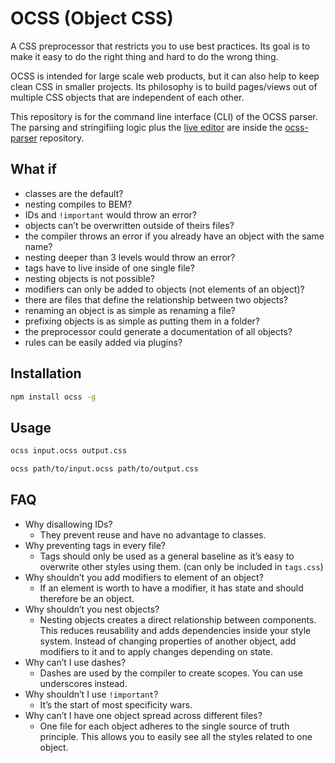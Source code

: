 OCSS (Object CSS)
=================

A CSS preprocessor that restricts you to use best practices. Its goal is to make it easy to do the right thing and hard to do the wrong thing.

OCSS is intended for large scale web products, but it can also help to keep clean CSS in smaller projects. Its philosophy is to build pages/views out of multiple CSS objects that are independent of each other.

This repository is for the command line interface (CLI) of the OCSS parser. The parsing and stringifiing logic plus the [live editor](http://maxhoffmann.github.io/ocss-parser/) are inside the [ocss-parser](https://github.com/maxhoffmann/ocss-parser) repository.


What if
-------

- classes are the default?
- nesting compiles to BEM?
- IDs and `!important` would throw an error?
- objects can’t be overwritten outside of theirs files?
- the compiler throws an error if you already have an object with the same name?
- nesting deeper than 3 levels would throw an error?
- tags have to live inside of one single file?
- nesting objects is not possible?
- modifiers can only be added to objects (not elements of an object)?
- there are files that define the relationship between two objects?
- renaming an object is as simple as renaming a file?
- prefixing objects is as simple as putting them in a folder?
- the preprocessor could generate a documentation of all objects?
- rules can be easily added via plugins?

Installation
------------

```bash
npm install ocss -g
```

Usage
-----

```bash
ocss input.ocss output.css

ocss path/to/input.ocss path/to/output.css
```

FAQ
---

- Why disallowing IDs?
  - They prevent reuse and have no advantage to classes.
- Why preventing tags in every file?
  - Tags should only be used as a general baseline as it’s easy to overwrite other styles using them. (can only be included in `tags.css`)
- Why shouldn’t you add modifiers to element of an object?
  - If an element is worth to have a modifier, it has state and should therefore be an object.
- Why shouldn’t you nest objects?
  - Nesting objects creates a direct relationship between components. This reduces reusability and adds dependencies inside your style system. Instead of changing properties of another object, add modifiers to it and to apply changes depending on state.
- Why can’t I use dashes?
  - Dashes are used by the compiler to create scopes. You can use underscores instead.
- Why shouldn’t I use `!important`?
  - It’s the start of most specificity wars.
- Why can’t I have one object spread across different files?
  - One file for each object adheres to the single source of truth principle. This allows you to easily see all the styles related to one object.
